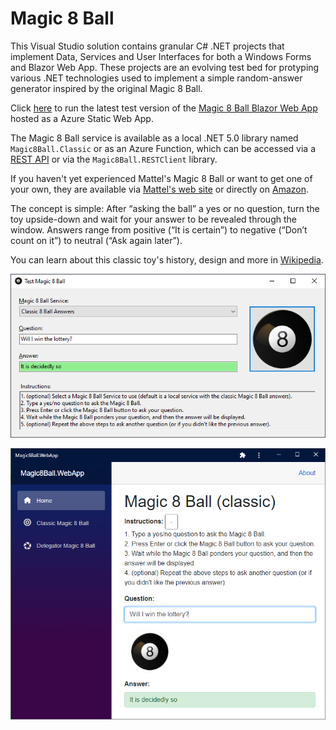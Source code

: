 # Magic 8 Ball
This Visual Studio solution contains granular C# .NET projects that implement Data, Services and User Interfaces for both a Windows Forms and Blazor Web App. These projects are an evolving test bed for protyping various .NET technologies used to implement a simple random-answer generator inspired by the original Magic 8 Ball. 

Click [here](https://brave-sand-074cf3e1e.azurestaticapps.net/) to run the latest test version of the [Magic 8 Ball Blazor Web App](https://brave-sand-074cf3e1e.azurestaticapps.net/) hosted as a Azure Static Web App.

The Magic 8 Ball service is available as a local .NET 5.0 library named `Magic8Ball.Classic` or as an Azure Function, which can be accessed via a [REST API](https://magic-8-ball.azurewebsites.net/api/ask?question=Will%20I%20win%20the%20lottery?) or via the `Magic8Ball.RESTClient` library.

If you haven't yet experienced Mattel's Magic 8 Ball or want to get one of your own, they are available via [Mattel's web site](https://shop.mattel.com/shop/en-us/ms/magic-8-ball-retro-style-dhw39) or directly on [Amazon](https://www.amazon.com/dp/B0149MC426).

The concept is simple: After “asking the ball” a yes or no question, turn the toy upside-down and wait for your answer to be revealed through the window.
Answers range from positive (“It is certain”) to negative (“Don’t count on it”) to neutral (“Ask again later”).

You can learn about this classic toy's history, design and more in [Wikipedia](https://en.wikipedia.org/wiki/Magic_8-Ball).

![Magic 8 Ball WinForm App](Images/Magic%208%20Ball%20WinForm.png)

![Magic 8 Ball Blazor App](Images/Magic%208%20Ball%20Blazor.png)
